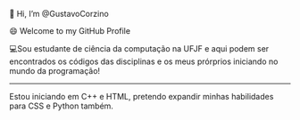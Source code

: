 👋 Hi, I’m @GustavoCorzino 

😄 Welcome to my GitHub Profile

💻Sou estudante de ciência da computação na UFJF e aqui podem ser encontrados os códigos das disciplinas e os meus prórprios iniciando no mundo da programação!
__________________________________________________________________________________________________________________________________________________________________
Estou iniciando em C++ e HTML, pretendo expandir minhas habilidades para CSS e Python também.


<!---
GustavoCorzino/GustavoCorzino is a ✨ special ✨ repository because its `README.md` (this file) appears on your GitHub profile.
You can click the Preview link to take a look at your changes.
--->
